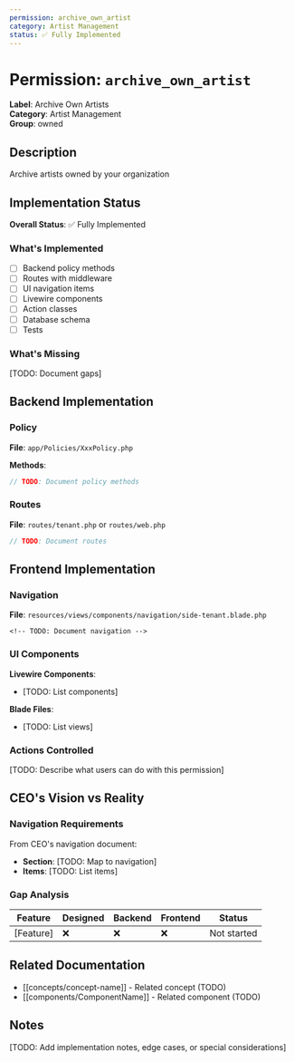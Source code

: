 ```yaml
---
permission: archive_own_artist
category: Artist Management
status: ✅ Fully Implemented
---
```


# Permission: `archive_own_artist`

**Label**: Archive Own Artists  
**Category**: Artist Management  
**Group**: owned  

## Description

Archive artists owned by your organization


## Implementation Status

**Overall Status**: ✅ Fully Implemented

### What's Implemented

- [ ] Backend policy methods
- [ ] Routes with middleware
- [ ] UI navigation items
- [ ] Livewire components
- [ ] Action classes
- [ ] Database schema
- [ ] Tests

### What's Missing

[TODO: Document gaps]

## Backend Implementation

### Policy

**File**: `app/Policies/XxxPolicy.php`

**Methods**:
```php
// TODO: Document policy methods
```

### Routes

**File**: `routes/tenant.php` or `routes/web.php`

```php
// TODO: Document routes
```

## Frontend Implementation

### Navigation

**File**: `resources/views/components/navigation/side-tenant.blade.php`

```blade
<!-- TODO: Document navigation -->
```

### UI Components

**Livewire Components**:
- [TODO: List components]

**Blade Files**:
- [TODO: List views]

### Actions Controlled

[TODO: Describe what users can do with this permission]

## CEO's Vision vs Reality

### Navigation Requirements

From CEO's navigation document:

- **Section**: [TODO: Map to navigation]
- **Items**: [TODO: List items]

### Gap Analysis

| Feature | Designed | Backend | Frontend | Status |
|---------|----------|---------|----------|--------|
| [Feature] | ❌ | ❌ | ❌ | Not started |

## Related Documentation

- [[concepts/concept-name]] - Related concept (TODO)
- [[components/ComponentName]] - Related component (TODO)

## Notes

[TODO: Add implementation notes, edge cases, or special considerations]
